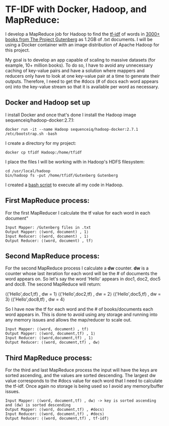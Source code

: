 # TF-IDF with Docker, Hadoop, and MapReduce:

I develop a MapReduce job for Hadoop to find the <a href="https://en.wikipedia.org/wiki/Tf%E2%80%93idf">tf-idf</a> of words in <a href="https://web.eecs.umich.edu/~lahiri/gutenberg_dataset.html">3000+ books from The Project Gutenberg</a> as 1.2GB of .txt documents. I will be using a Docker container with an image distribution of Apache Hadoop for this project.

My goal is to develop an app capable of scaling to massive datasets (for example, 10+ million books). To do so, I have to avoid any unnecessary caching of key-value pairs and have a solution where mappers and reducers only have to look at one key-value pair at a time to generate their outputs. Therefore, I need to get the #docs (# of docs each word appears on) into the key-value stream so that it is available per word as necessary.

## Docker and Hadoop set up

I install Docker and once that's done I install the Hadoop image sequenceiq/hadoop-docker:2.7.1:
```
docker run -it --name Hadoop sequenceiq/hadoop-docker:2.7.1 /etc/bootstrap.sh -bash
```
I create a directory for my project:
```
docker cp tfidf Hadoop:/home/tfidf
```
I place the files I will be working with in Hadoop's HDFS filesystem:
```
cd /usr/local/hadoop
bin/hadoop fs -put /home/tfidf/Gutenberg Gutenberg
```
I created a <a href="https://github.com/jonaac/Hadoop-MapReduce-tfidf/tree/master/src">bash script</a> to execute all my code in Hadoop.

## First MapReduce process:
For the first MapReducer I calculate the tf value for each word in each document"
```
Input Mapper: /Gutenberg files in .txt
Output Mapper: ⟨(word, document) , 1⟩
Input Reducer: ⟨(word, document) , 1⟩
Output Reducer: ⟨(word, document) , tf⟩
```

## Second MapReduce process:
For the second MapReduce process I calculate a <b>dw</b> counter. <b>dw</b> is a counter whose last iteration for each word will be the # of documents the word appears on. So let's say the word 'Hello' appears in doc1, doc2, doc5 and doc8. The second MapReduce will return:

⟨('Hello',doc1,tf) , dw = 1⟩
⟨('Hello',doc2,tf) , dw = 2⟩
⟨('Hello',doc5,tf) , dw = 3⟩
⟨('Hello',doc8,tf) , dw = 4⟩

So I have now the tf for each word and the # of books/documents each word appears in. This is done to avoid using any storage and running into any memory issues and allows the map/reducer to scale out. 

```
Input Mapper: ⟨(word, document) , tf⟩
Output Mapper: ⟨(word, document,tf) , 1⟩
Input Reducer: ⟨(word,document,tf) , 1⟩
Output Reducer: ⟨(word, document,tf) , dw⟩
```

## Third MapReduce process:
For the third and last MapReduce process the input will have the keys are sorted ascending, and the values are sorted descending. The largest dw value corresponds to the #docs value for each word that I need to calculate the tf-idf. Once again no storage is being used so I avoid any memory/buffer issues.
```
Input Mapper: ⟨(word, document,tf) , dw⟩ -> key is sorted ascending and (dw) is sorted descending
Output Mapper: ⟨(word, document,tf) , #docs⟩
Input Reducer: ⟨(word, document,tf) , #docs⟩
Output Reducer: ⟨(word, document,tf) , tf-idf⟩
```

